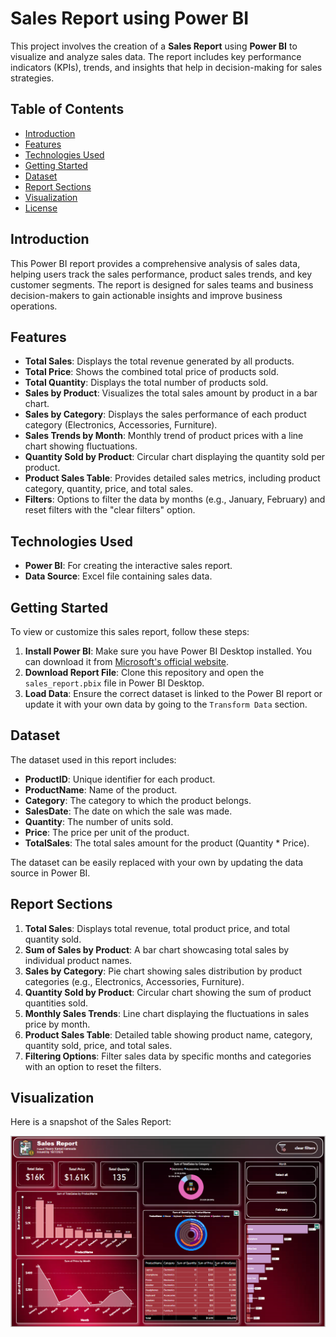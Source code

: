 # Sales Report using Power BI

This project involves the creation of a **Sales Report** using **Power BI** to visualize and analyze sales data. The report includes key performance indicators (KPIs), trends, and insights that help in decision-making for sales strategies.

## Table of Contents
- [Introduction](#introduction)
- [Features](#features)
- [Technologies Used](#technologies-used)
- [Getting Started](#getting-started)
- [Dataset](#dataset)
- [Report Sections](#report-sections)
- [Visualization](#visualization)
- [License](#license)

## Introduction
This Power BI report provides a comprehensive analysis of sales data, helping users track the sales performance, product sales trends, and key customer segments. The report is designed for sales teams and business decision-makers to gain actionable insights and improve business operations.

## Features
- **Total Sales**: Displays the total revenue generated by all products.
- **Total Price**: Shows the combined total price of products sold.
- **Total Quantity**: Displays the total number of products sold.
- **Sales by Product**: Visualizes the total sales amount by product in a bar chart.
- **Sales by Category**: Displays the sales performance of each product category (Electronics, Accessories, Furniture).
- **Sales Trends by Month**: Monthly trend of product prices with a line chart showing fluctuations.
- **Quantity Sold by Product**: Circular chart displaying the quantity sold per product.
- **Product Sales Table**: Provides detailed sales metrics, including product category, quantity, price, and total sales.
- **Filters**: Options to filter the data by months (e.g., January, February) and reset filters with the "clear filters" option.

## Technologies Used
- **Power BI**: For creating the interactive sales report.
- **Data Source**: Excel file containing sales data.

## Getting Started
To view or customize this sales report, follow these steps:

1. **Install Power BI**: Make sure you have Power BI Desktop installed. You can download it from [Microsoft's official website](https://powerbi.microsoft.com/desktop/).
2. **Download Report File**: Clone this repository and open the `sales_report.pbix` file in Power BI Desktop.
3. **Load Data**: Ensure the correct dataset is linked to the Power BI report or update it with your own data by going to the `Transform Data` section.

## Dataset
The dataset used in this report includes:
- **ProductID**: Unique identifier for each product.
- **ProductName**: Name of the product.
- **Category**: The category to which the product belongs.
- **SalesDate**: The date on which the sale was made.
- **Quantity**: The number of units sold.
- **Price**: The price per unit of the product.
- **TotalSales**: The total sales amount for the product (Quantity * Price).
  
The dataset can be easily replaced with your own by updating the data source in Power BI.

## Report Sections
1. **Total Sales**: Displays total revenue, total product price, and total quantity sold.
2. **Sum of Sales by Product**: A bar chart showcasing total sales by individual product names.
3. **Sales by Category**: Pie chart showing sales distribution by product categories (e.g., Electronics, Accessories, Furniture).
4. **Quantity Sold by Product**: Circular chart showing the sum of product quantities sold.
5. **Monthly Sales Trends**: Line chart displaying the fluctuations in sales price by month.
6. **Product Sales Table**: Detailed table showing product name, category, quantity sold, price, and total sales.
7. **Filtering Options**: Filter sales data by specific months and categories with an option to reset the filters.

## Visualization
Here is a snapshot of the Sales Report:

![Sales Report Visualization](assets/sales.png)

